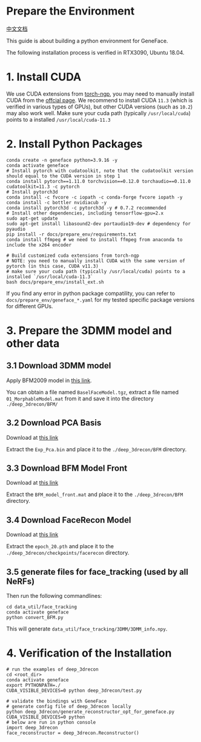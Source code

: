 # Prepare the Environment

[中文文档](./install_guide-zh.md)

This guide is about building a python environment for GeneFace.

The following installation process is verified in RTX3090, Ubuntu 18.04.

# 1. Install CUDA

We use CUDA extensions from [torch-ngp](https://github.com/ashawkey/torch-ngp), you may need to manually install CUDA from the [offcial page](https://developer.nvidia.com/cuda-toolkit). We recommend to install CUDA `11.3` (which is verified in various types of GPUs), but other CUDA versions (such as `10.2`) may also work well. Make sure your cuda path (typically `/usr/local/cuda`) points to a installed `/usr/local/cuda-11.3`

# 2. Install Python Packages

```
conda create -n geneface python=3.9.16 -y
conda activate geneface
# Install pytorch with cudatoolkit, note that the cudatoolkit version should equal to the CUDA version in step 1
conda install pytorch==1.11.0 torchvision==0.12.0 torchaudio==0.11.0 cudatoolkit=11.3 -c pytorch
# Install pytorch3d
conda install -c fvcore -c iopath -c conda-forge fvcore iopath -y
conda install -c bottler nvidiacub -y
conda install pytorch3d -c pytorch3d -y # 0.7.2 recommended
# Install other dependencies, including tensorflow-gpu=2.x
sudo apt-get update
sudo apt-get install libasound2-dev portaudio19-dev # dependency for pyaudio
pip install -r docs/prepare_env/requirements.txt 
conda install ffmpeg # we need to install ffmpeg from anaconda to include the x264 encoder

# Build customized cuda extensions from torch-ngp
# NOTE: you need to manually install CUDA with the same version of pytorch (in this case, CUDA v11.3)
# make sure your cuda path (typically /usr/local/cuda) points to a installed `/usr/local/cuda-11.3`
bash docs/prepare_env/install_ext.sh
```

If you find any error in python package compatility, you can refer to `docs/prepare_env/geneface_*.yaml` for my tested specific package versions for different GPUs.

# 3. Prepare the 3DMM model and other data

## 3.1 Download 3DMM model

Apply BFM2009 model in [this link](https://faces.dmi.unibas.ch/bfm/index.php?nav=1-2&id=downloads).

You can obtain a file named `BaselFaceModel.tgz`, extract a file named `01_MorphableModel.mat` from it and save it into the directory `./deep_3drecon/BFM/`

## 3.2 Download PCA Basis

Download at [this link](https://drive.google.com/drive/folders/1iTopSpZucEmjWiWZIErLYiMBlZYwzil2?usp=share_link)

Extract the `Exp_Pca.bin` and place it to the `./deep_3drecon/BFM` directory.

## 3.3 Download BFM Model Front

Download at [this link](https://drive.google.com/drive/folders/1YCxXKJFfo1w01PzayhnxWSZZK5k7spSH?usp=share_link)

Extract the `BFM_model_front.mat` and place it to the `./deep_3drecon/BFM` directory.

## 3.4 Download FaceRecon Model

Download at [this link](https://drive.google.com/drive/folders/18VRcygXYOKPYvJWsl9lrF0J9PoFPk77y?usp=sharing)

Extract the `epoch_20.pth` and place it to the `./deep_3drecon/checkpoints/facerecon` directory.

## 3.5 generate files for face_tracking (used by all NeRFs)

Then run the following commandlines:

```
cd data_util/face_tracking
conda activate geneface
python convert_BFM.py
```

This will generate `data_util/face_tracking/3DMM/3DMM_info.npy`.

# 4. Verification of the Installation

```
# run the examples of deep_3drecon 
cd <root_dir>
conda activate geneface
export PYTHONPATH=./
CUDA_VISIBLE_DEVICES=0 python deep_3drecon/test.py 

# validate the bindings with GeneFace
# generate config file of deep_3drecon locally
python deep_3drecon/generate_reconstructor_opt_for_geneface.py 
CUDA_VISIBLE_DEVICES=0 python
# below are run in python console
import deep_3drecon
face_reconstructor = deep_3drecon.Reconstructor()
```
